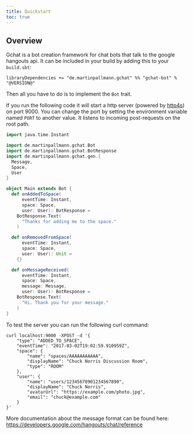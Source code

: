 ```yaml
---
title: Quickstart
toc: true
---
```


## Overview

Gchat is a bot creation framework for chat bots that talk to the google hangouts api.
It can be included in your build by adding this to your `build.sbt`:

```
libraryDependencies += "de.martinpallmann.gchat" %% "gchat-bot" % "@VERSION@"
```

Then all you have to do is to implement the `Bot` trait.

If you run the following code it will start a http server (powered by [http4s](https://http4s.org)) on port 9000.
You can change the port by setting the environment variable named `PORT` to another value.
It listens to incoming post-requests on the root path.

```scala mdoc
import java.time.Instant

import de.martinpallmann.gchat.Bot
import de.martinpallmann.gchat.BotResponse
import de.martinpallmann.gchat.gen.{
  Message, 
  Space, 
  User
}

object Main extends Bot {
  def onAddedToSpace(
      eventTime: Instant,
      space: Space,
      user: User): BotResponse = 
    BotResponse.Text(
      "Thanks for adding me to the space."
    )

  def onRemovedFromSpace(
      eventTime: Instant, 
      space: Space, 
      user: User): Unit =
    {}

  def onMessageReceived(
      eventTime: Instant,
      space: Space,
      message: Message,
      user: User): BotResponse =
    BotResponse.Text(
      "Hi. Thank you for your message."
    )
}
```

To test the server you can run the following curl command:

```
curl localhost:9000 -XPOST -d '{
    "type": "ADDED_TO_SPACE",
    "eventTime": "2017-03-02T19:02:59.910959Z",
    "space": {
        "name": "spaces/AAAAAAAAAAA",
        "displayName": "Chuck Norris Discussion Room",
        "type": "ROOM"
    },
    "user": {
        "name": "users/12345678901234567890",
        "displayName": "Chuck Norris",
        "avatarUrl": "https://example.com/photo.jpg",
        "email": "chuck@example.com"
    }
}'
```

More documentation about the message format can be found here: 
https://developers.google.com/hangouts/chat/reference
